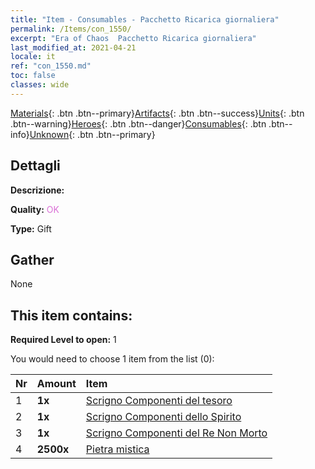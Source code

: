 ```yaml
---
title: "Item - Consumables - Pacchetto Ricarica giornaliera"
permalink: /Items/con_1550/
excerpt: "Era of Chaos  Pacchetto Ricarica giornaliera"
last_modified_at: 2021-04-21
locale: it
ref: "con_1550.md"
toc: false
classes: wide
---
```

 [Materials](/it/Items/){: .btn .btn--primary}[Artifacts](/it/Items/Artifacts/){: .btn .btn--success}[Units](/it/Items/Units/){: .btn .btn--warning}[Heroes](/it/Items/Heroes/){: .btn .btn--danger}[Consumables](/it/Items/Consumables/){: .btn .btn--info}[Unknown](/it/Items/Unknown/){: .btn .btn--primary}

## Dettagli
 **Descrizione:** 

 **Quality:** <span style="color: #DA70D6">OK</span>

 **Type:** Gift

## Gather

  None

## This item contains:

 **Required Level to open:** 1

 You would need to choose 1 item from the list (0):

  | Nr | Amount |     Item    |
  |:---|:-------|:------------|
  | 1 |  **1x** | [Scrigno Componenti del tesoro](/it/Items/con_1383/) |  | 
  | 2 |  **1x** | [Scrigno Componenti dello Spirito](/it/Items/con_1339/) |  | 
  | 3 |  **1x** | [Scrigno Componenti del Re Non Morto](/it/Items/con_1340/) |  | 
  | 4 |  **2500x** | [Pietra mistica](/it/Items/con_923/) |  | 
